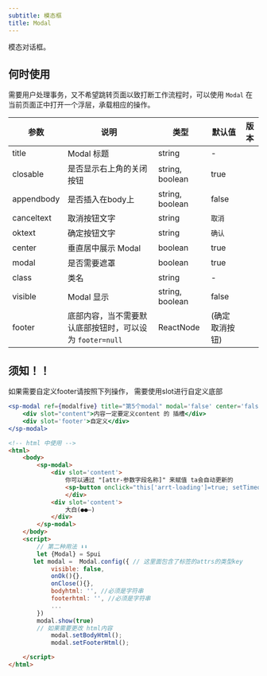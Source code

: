 ```yaml
---
subtitle: 模态框
title: Modal
---
```

模态对话框。

## 何时使用

需要用户处理事务，又不希望跳转页面以致打断工作流程时，可以使用 `Modal` 在当前页面正中打开一个浮层，承载相应的操作。


| 参数       | 说明                                                     | 类型            | 默认值         | 版本 |
| ---------- | -------------------------------------------------------- | --------------- | -------------- | ---- |
| title      | Modal 标题                                               | string          | -              |      |
| closable   | 是否显示右上角的关闭按钮                                 | string, boolean | true           |      |
| appendbody | 是否插入在body上                                         | string, boolean | false          |      |
| canceltext | 取消按钮文字                                             | string          | `取消`         |      |
| oktext     | 确定按钮文字                                             | string          | `确认`         |      |
| center     | 垂直居中展示 Modal                                       | boolean         | true           |      |
| modal      | 是否需要遮罩                                             | boolean         | true           |      |
| class      | 类名                                                     | string          | -              |      |
| visible    | Modal 显示                                               | string, boolean | false          |      |
| footer     | 底部内容，当不需要默认底部按钮时，可以设为 `footer=null` | ReactNode       | (确定取消按钮) |      |
## 须知！！
如果需要自定义footer请按照下列操作， 需要使用slot进行自定义底部
```jsx
<sp-modal ref={modalfive} title="第5个modal" modal='false' center='false' visible={visible5} >
    <div slot="content">内容一定要定义content 的 插槽</div>
    <div slot='footer'>自定义</div>
</sp-modal>
```

``` html
<!-- html 中使用 -->
<html>
    <body>
        <sp-modal>
            <div slot='content'>
                你可以通过 "[attr-参数字段名称]" 来赋值 ta会自动更新的
                <sp-button onclick="this['arrt-loading']=true; setTimeout(() => {this.setAttribute('loading', false)},1000)">加载</sp-button>
                </div>
            <div slot='content'>
                大白(●●—)
            </div>
        </sp-modal>
    </body>
    <script>
        // 第二种用法 ⬇️⬇️
        let {Modal} = Spui
       let modal =  Modal.config({ // 这里面包含了标签的attrs的类型key
            visible: false,
            onOk(){},
            onClose(){},
            bodyhtml: '', //必须是字符串
            footerhtml: '', //必须是字符串
            ...
        })
        modal.show(true) 
        // 如果需要更改 html内容
            modal.setBodyHtml();
            modal.setFooterHtml();

    </script>
</html>
```
<!-- | closeIcon | 自定义关闭图标 | ReactNode | &lt;CloseOutlined /> |  | -->
